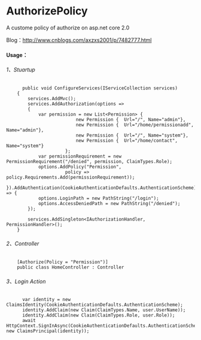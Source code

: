 
# AuthorizePolicy
A custome policy of authorize on asp.net core 2.0

Blog：http://www.cnblogs.com/axzxs2001/p/7482777.html
#### Usage：
###### 1、Stuartup
          public void ConfigureServices(IServiceCollection services)
        {
            services.AddMvc();
            services.AddAuthorization(options =>
            {
                var permission = new List<Permission> {
                              new Permission {  Url="/", Name="admin"},
                              new Permission {  Url="/home/permissionadd", Name="admin"},
                              new Permission {  Url="/", Name="system"},
                              new Permission {  Url="/home/contact", Name="system"}
                          };
                var permissionRequirement = new PermissionRequirement("/denied", permission, ClaimTypes.Role);
                options.AddPolicy("Permission",
                          policy => policy.Requirements.Add(permissionRequirement));
            }).AddAuthentication(CookieAuthenticationDefaults.AuthenticationScheme).AddCookie(options => {
                options.LoginPath = new PathString("/login");
                options.AccessDeniedPath = new PathString("/denied");
            });
         
            services.AddSingleton<IAuthorizationHandler, PermissionHandler>();
        }
###### 2、Controller
        [Authorize(Policy = "Permission")]
        public class HomeController : Controller
###### 3、Login Action       
          var identity = new ClaimsIdentity(CookieAuthenticationDefaults.AuthenticationScheme);    
          identity.AddClaim(new Claim(ClaimTypes.Name, user.UserName));      
          identity.AddClaim(new Claim(ClaimTypes.Role, user.Role));
          await HttpContext.SignInAsync(CookieAuthenticationDefaults.AuthenticationScheme, new ClaimsPrincipal(identity));
